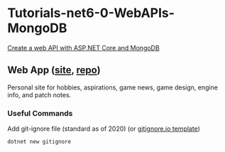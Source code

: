# Tutorials-net6-0-WebAPIs-MongoDB

[Create a web API with ASP.NET Core and MongoDB](https://docs.microsoft.com/en-us/aspnet/core/tutorials/first-mongo-app?view=aspnetcore-6.0&tabs=visual-studio-code)

## Web App ([site](https://nekogoo.github.io), [repo](https://github.com/NekoGoo/nekogoo.github.io))

Personal site for hobbies, aspirations, game news, game design, engine info, and patch notes.

### Useful Commands

Add git-ignore file (standard as of 2020) (or [gitignore.io template](https://www.toptal.com/developers/gitignore/api/aspnetcore))

```bash
dotnet new gitignore
```
